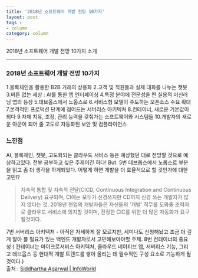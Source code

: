 ```yaml
---
title: '2018년 소프트웨어 개발 전망 10가지'  
layout: post  
tags :  
- column
category: column
---
```


2018년 소프트웨어 개발 전망 10가지 소개

---

### 2018년 소프트웨어 개발 전망 10가지

1.블록체인을 활용한 B2B 거래의 상용화
2.고객 및 직원들과 실제 대화를 나누는 챗봇
3.버튼 없는 세상 : AI를 통한 앱 인터페이싱
4.특정 분야에 전문성을 띈 실용적 머신러닝 앱의 등장
5.데브옵스에서 노옵스로
6.서비스형 모델이 주도하는 오픈소스 수요 확대
7.본격적인 프로덕션 단계에 접어드는 서버리스 아키텍처
8.컨테이너, 새로운 기본값이 되다
9.자체 치유, 조정, 관리 능력을 갖춰가는 소프트웨어와 시스템들
10.개발자의 새로운 아군이 되어 줄 고도로 자동화된 보안 및 컴플라이언스

### 느낀점
AI, 블록체인, 챗봇, 고도화되는 클라우드 서비스 등은 예상했던 대로 전망할 것으로 예상하고있다. 전부 공부하고 싶은 주제이긴 하다!
But. 5번 데브옵스에서 노옵스로 부분을 읽고 좀 더 생각을 하게되었다. 어떻게 하면 개발을 더 효율적으로 할 것인가에 대한 고민!?
> 지속적 통합 및 지속적 전달(CICD, Continuous Integration and Continuous Delivery) 요구되며, CI에는 모두가 신경쓰지만 CD까지 신경 쓰는 개발자가 많지 않다는 것.
2018년 현업의 개발자들은 자신들의 '개발' 직무를 도와줄 조력자로 클라우드 서비스에 의지할 것이며, 진정한 CIC를 위한 더 많은 자동화가 요구될것이다.

7번 서버리스 아키텍처 - 아직은 자세하게 잘 모르지만, 세미나도 신청해놨고 조금 더 깊게 알아 볼 필요가 있는 백엔드 개발자로서 고민해보아야할 주제.
8번 컨테이너의 중요성 ( 컨테이너는 마이크로서비스 아키텍처, 클라우드 네이티브 앱, 서버리스 기능, 그리고 데브옵스 등 현대적 개발 트렌드를 쌓아 올리는 데 필수적인 구성 요소로 기능하게 될 것이다.)
<br/>
출처 : [ Siddhartha Agarwal | InfoWorld](http://www.itworld.co.kr/news/107761?page=0,0)
